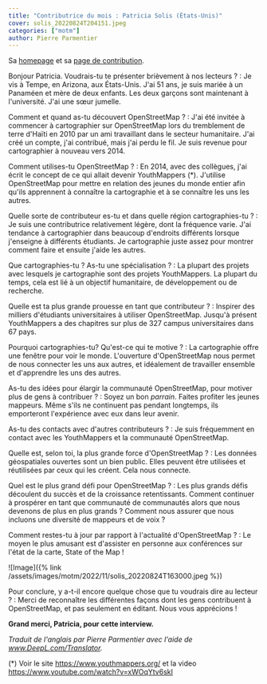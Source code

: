 ```yaml
---
title: "Contributrice du mois : Patricia Solis (États-Unis)"
cover: solis_20220824T204151.jpeg
categories: ["motm"]
author: Pierre Parmentier
---
```


Sa [homepage](https://www.openstreetmap.org/user/Patricia%20Solis) et sa [page de contribution](https://hdyc.neis-one.org/?Patricia%20Solis).

Bonjour Patricia. Voudrais-tu te présenter brièvement à nos lecteurs ?
: Je vis à Tempe, en Arizona, aux États-Unis. J'ai 51 ans, je suis mariée à un Panaméen et mère de deux enfants. Les deux garçons sont maintenant à l'université. J'ai une sœur jumelle.

Comment et quand as-tu découvert OpenStreetMap ?
: J'ai été invitée à commencer à cartographier sur OpenStreetMap lors du tremblement de terre d'Haïti en 2010 par un ami travaillant dans le secteur humanitaire. J'ai créé un compte, j'ai contribué, mais j'ai perdu le fil. Je suis revenue pour cartographier à nouveau vers 2014.

Comment utilises-tu OpenStreetMap ?
: En 2014, avec des collègues, j'ai écrit le concept de ce qui allait devenir YouthMappers (*). J'utilise OpenStreetMap pour mettre en relation des jeunes du monde entier afin qu'ils apprennent à connaître la cartographie et à se connaître les uns les autres.

Quelle sorte de contributeur es-tu et dans quelle région cartographies-tu ?
: Je suis une contributrice relativement légère, dont la fréquence varie. J'ai tendance à cartographier dans beaucoup d'endroits différents lorsque j'enseigne à différents étudiants. Je cartographie juste assez pour montrer comment faire et ensuite j'aide les autres.

Que cartographies-tu ? As-tu une spécialisation ?
: La plupart des projets avec lesquels je cartographie sont des projets YouthMappers. La plupart du temps, cela est lié à un objectif humanitaire, de développement ou de recherche.

Quelle est ta plus grande prouesse en tant que contributeur ?
: Inspirer des milliers d'étudiants universitaires à utiliser OpenStreetMap. Jusqu'à présent YouthMappers a des chapitres sur plus de 327 campus universitaires dans 67 pays.

Pourquoi cartographies-tu? Qu'est-ce qui te motive ?
: La cartographie offre une fenêtre pour voir le monde. L'ouverture d'OpenStreetMap nous permet de nous connecter les uns aux autres, et idéalement de travailler ensemble et d'apprendre les uns des autres.

As-tu des idées pour élargir la communauté OpenStreetMap, pour motiver plus de gens à contribuer ?
: Soyez un bon _parrain_. Faites profiter les jeunes mappeurs. Même s'ils ne continuent pas pendant longtemps, ils emporteront l'expérience avec eux dans leur avenir.

As-tu des contacts avec d'autres contributeurs ?
: Je suis fréquemment en contact avec les YouthMappers et la communauté OpenStreetMap.

Quelle est, selon toi, la plus grande force d'OpenStreetMap ?
: Les données géospatiales ouvertes sont un bien public. Elles peuvent être utilisées et réutilisées par ceux qui les créent. Cela nous connecte.

Quel est le plus grand défi pour OpenStreetMap ?
: Les plus grands défis découlent du succès et de la croissance retentissants. Comment continuer à prospérer en tant que communauté de communautés alors que nous devenons de plus en plus grands ? Comment nous assurer que nous incluons une diversité de mappeurs et de voix ?

Comment restes-tu à jour par rapport à l'actualité d'OpenStreetMap ?
: Le moyen le plus amusant est d'assister en personne aux conférences sur l'état de la carte, State of the Map !

![Image]({% link /assets/images/motm/2022/11/solis_20220824T163000.jpeg %})

Pour conclure, y a-t-il encore quelque chose que tu voudrais dire au lecteur ?
: Merci de reconnaître les différentes façons dont les gens contribuent à OpenStreetMap, et pas seulement en éditant. Nous vous apprécions !

**Grand merci, Patricia, pour cette interview.**

_Traduit de l'anglais par Pierre Parmentier avec l'aide de www.DeepL.com/Translator._

(*) Voir le site <https://www.youthmappers.org/> et la video <https://www.youtube.com/watch?v=xWOqYtv6skI>

